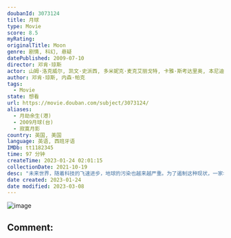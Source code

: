 ```yaml
---
doubanId: 3073124
title: 月球
type: Movie
score: 8.5
myRating: 
originalTitle: Moon
genre: 剧情, 科幻, 悬疑
datePublished: 2009-07-10
director: 邓肯·琼斯
actor: 山姆·洛克威尔, 凯文·史派西, 多米妮克·麦克艾丽戈特, 卡雅·斯考达里奥, 本尼迪克特·黄, 马特·贝里, 马尔科姆·斯图尔特, 罗宾·查克, 玛丽·泰勒·摩尔
author: 邓肯·琼斯, 内森·帕克
tags:
  - Movie
state: 想看
url: https://movie.douban.com/subject/3073124/
aliases:
  - 月劫余生(港)
  - 2009月球(台)
  - 寂寞月影
country: 英国, 美国
language: 英语, 西班牙语
IMDb: tt1182345
time: 97 分钟
createTime: 2023-01-24 02:01:15
collectionDate: 2021-10-19
desc: "未来世界，随着科技的飞速进步，地球的污染也越来越严重。为了遏制这种现状，一家名为月能工业有限公司的企业应运而生。该公司致力于月球能源的开发，通过采集氦-3来满足地球对能源的需求。月能公司在月球设有基地..."
date created: 2023-01-24
date modified: 2023-03-08
---
```


![image](p449399746.jpg)

Comment:
---
